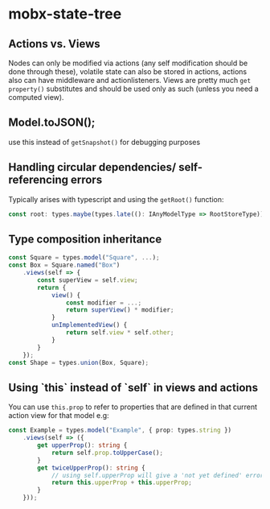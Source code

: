 # mobx-state-tree

## Actions vs. Views

Nodes can only be modified via actions (any self modification should be done through these), volatile state can also be stored in actions, actions also can have middleware and actionlisteners. Views are pretty much `get property()` substitutes and should be used only as such (unless you need a computed view).

## Model.toJSON();

use this instead of `getSnapshot()` for debugging purposes

## Handling circular dependencies/ self-referencing errors

Typically arises with typescript and using the `getRoot()` function:

```typescript
const root: types.maybe(types.late((): IAnyModelType => RootStoreType));
```

## Type composition inheritance

```typescript
const Square = types.model("Square", ...);
const Box = Square.named("Box")
    .views(self => {
        const superView = self.view;
        return {
            view() {
                const modifier = ...;
                return superView() * modifier;
            }
            unImplementedView() {
                return self.view * self.other;
            }
        }
    });
const Shape = types.union(Box, Square);
```

## Using \`this\` instead of \`self\` in views and actions

You can use `this.prop` to refer to properties that are defined in that current action view for that model e.g:

```typescript
const Example = types.model("Example", { prop: types.string })
    .views(self => ({
        get upperProp(): string {
            return self.prop.toUpperCase();
        }
        get twiceUpperProp(): string {
            // using self.upperProp will give a 'not yet defined' error
            return this.upperProp + this.upperProp;
        }
    }));
```
